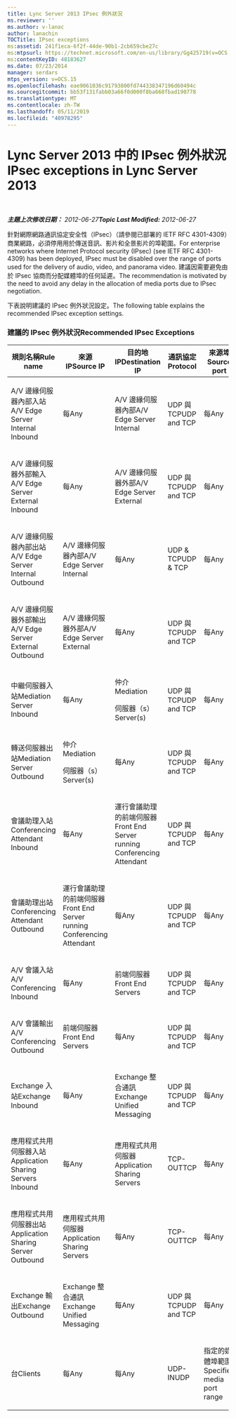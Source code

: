 ```yaml
---
title: Lync Server 2013 IPsec 例外狀況
ms.reviewer: ''
ms.author: v-lanac
author: lanachin
TOCTitle: IPsec exceptions
ms:assetid: 241f1eca-6f2f-44de-90b1-2cb659cbe27c
ms:mtpsurl: https://technet.microsoft.com/en-us/library/Gg425719(v=OCS.15)
ms:contentKeyID: 48183627
ms.date: 07/23/2014
manager: serdars
mtps_version: v=OCS.15
ms.openlocfilehash: eae9061036c91793800fd744338347196d60494c
ms.sourcegitcommit: bb53f131fabb03a66f0d000f8ba668fbad190778
ms.translationtype: MT
ms.contentlocale: zh-TW
ms.lasthandoff: 05/11/2019
ms.locfileid: "40978295"
---
```

<div data-xmlns="http://www.w3.org/1999/xhtml">

<div class="topic" data-xmlns="http://www.w3.org/1999/xhtml" data-msxsl="urn:schemas-microsoft-com:xslt" data-cs="http://msdn.microsoft.com/en-us/">

<div data-asp="http://msdn2.microsoft.com/asp">

# <a name="ipsec-exceptions-in-lync-server-2013"></a><span data-ttu-id="14aab-102">Lync Server 2013 中的 IPsec 例外狀況</span><span class="sxs-lookup"><span data-stu-id="14aab-102">IPsec exceptions in Lync Server 2013</span></span>

</div>

<div id="mainSection">

<div id="mainBody">

<span> </span>

<span data-ttu-id="14aab-103">_**主題上次修改日期：** 2012-06-27_</span><span class="sxs-lookup"><span data-stu-id="14aab-103">_**Topic Last Modified:** 2012-06-27_</span></span>

<span data-ttu-id="14aab-104">針對網際網路通訊協定安全性（IPsec）（請參閱已部署的 IETF RFC 4301-4309）商業網路，必須停用用於傳送音訊、影片和全景影片的埠範圍。</span><span class="sxs-lookup"><span data-stu-id="14aab-104">For enterprise networks where Internet Protocol security (IPsec) (see IETF RFC 4301-4309) has been deployed, IPsec must be disabled over the range of ports used for the delivery of audio, video, and panorama video.</span></span> <span data-ttu-id="14aab-105">建議因需要避免由於 IPsec 協商而分配媒體埠的任何延遲。</span><span class="sxs-lookup"><span data-stu-id="14aab-105">The recommendation is motivated by the need to avoid any delay in the allocation of media ports due to IPsec negotiation.</span></span>

<span data-ttu-id="14aab-106">下表說明建議的 IPsec 例外狀況設定。</span><span class="sxs-lookup"><span data-stu-id="14aab-106">The following table explains the recommended IPsec exception settings.</span></span>

### <a name="recommended-ipsec-exceptions"></a><span data-ttu-id="14aab-107">建議的 IPsec 例外狀況</span><span class="sxs-lookup"><span data-stu-id="14aab-107">Recommended IPsec Exceptions</span></span>

<table style="width:100%;">
<colgroup>
<col style="width: 14%" />
<col style="width: 14%" />
<col style="width: 14%" />
<col style="width: 14%" />
<col style="width: 14%" />
<col style="width: 14%" />
<col style="width: 14%" />
</colgroup>
<thead>
<tr class="header">
<th><span data-ttu-id="14aab-108">規則名稱</span><span class="sxs-lookup"><span data-stu-id="14aab-108">Rule name</span></span></th>
<th><span data-ttu-id="14aab-109">來源 IP</span><span class="sxs-lookup"><span data-stu-id="14aab-109">Source IP</span></span></th>
<th><span data-ttu-id="14aab-110">目的地 IP</span><span class="sxs-lookup"><span data-stu-id="14aab-110">Destination IP</span></span></th>
<th><span data-ttu-id="14aab-111">通訊協定</span><span class="sxs-lookup"><span data-stu-id="14aab-111">Protocol</span></span></th>
<th><span data-ttu-id="14aab-112">來源埠</span><span class="sxs-lookup"><span data-stu-id="14aab-112">Source port</span></span></th>
<th><span data-ttu-id="14aab-113">目的地埠</span><span class="sxs-lookup"><span data-stu-id="14aab-113">Destination port</span></span></th>
<th><span data-ttu-id="14aab-114">驗證需求</span><span class="sxs-lookup"><span data-stu-id="14aab-114">Authentication Requirement</span></span></th>
</tr>
</thead>
<tbody>
<tr class="odd">
<td><p><span data-ttu-id="14aab-115">A/V 邊緣伺服器內部入站</span><span class="sxs-lookup"><span data-stu-id="14aab-115">A/V Edge Server Internal Inbound</span></span></p></td>
<td><p><span data-ttu-id="14aab-116">每</span><span class="sxs-lookup"><span data-stu-id="14aab-116">Any</span></span></p></td>
<td><p><span data-ttu-id="14aab-117">A/V 邊緣伺服器內部</span><span class="sxs-lookup"><span data-stu-id="14aab-117">A/V Edge Server Internal</span></span></p></td>
<td><p><span data-ttu-id="14aab-118">UDP 與 TCP</span><span class="sxs-lookup"><span data-stu-id="14aab-118">UDP and TCP</span></span></p></td>
<td><p><span data-ttu-id="14aab-119">每</span><span class="sxs-lookup"><span data-stu-id="14aab-119">Any</span></span></p></td>
<td><p><span data-ttu-id="14aab-120">每</span><span class="sxs-lookup"><span data-stu-id="14aab-120">Any</span></span></p></td>
<td><p><span data-ttu-id="14aab-121">不要驗證</span><span class="sxs-lookup"><span data-stu-id="14aab-121">Do not authenticate</span></span></p></td>
</tr>
<tr class="even">
<td><p><span data-ttu-id="14aab-122">A/V 邊緣伺服器外部輸入</span><span class="sxs-lookup"><span data-stu-id="14aab-122">A/V Edge Server External Inbound</span></span></p></td>
<td><p><span data-ttu-id="14aab-123">每</span><span class="sxs-lookup"><span data-stu-id="14aab-123">Any</span></span></p></td>
<td><p><span data-ttu-id="14aab-124">A/V 邊緣伺服器外部</span><span class="sxs-lookup"><span data-stu-id="14aab-124">A/V Edge Server External</span></span></p></td>
<td><p><span data-ttu-id="14aab-125">UDP 與 TCP</span><span class="sxs-lookup"><span data-stu-id="14aab-125">UDP and TCP</span></span></p></td>
<td><p><span data-ttu-id="14aab-126">每</span><span class="sxs-lookup"><span data-stu-id="14aab-126">Any</span></span></p></td>
<td><p><span data-ttu-id="14aab-127">每</span><span class="sxs-lookup"><span data-stu-id="14aab-127">Any</span></span></p></td>
<td><p><span data-ttu-id="14aab-128">不要驗證</span><span class="sxs-lookup"><span data-stu-id="14aab-128">Do not authenticate</span></span></p></td>
</tr>
<tr class="odd">
<td><p><span data-ttu-id="14aab-129">A/V 邊緣伺服器內部出站</span><span class="sxs-lookup"><span data-stu-id="14aab-129">A/V Edge Server Internal Outbound</span></span></p></td>
<td><p><span data-ttu-id="14aab-130">A/V 邊緣伺服器內部</span><span class="sxs-lookup"><span data-stu-id="14aab-130">A/V Edge Server Internal</span></span></p></td>
<td><p><span data-ttu-id="14aab-131">每</span><span class="sxs-lookup"><span data-stu-id="14aab-131">Any</span></span></p></td>
<td><p><span data-ttu-id="14aab-132">UDP &amp; TCP</span><span class="sxs-lookup"><span data-stu-id="14aab-132">UDP &amp; TCP</span></span></p></td>
<td><p><span data-ttu-id="14aab-133">每</span><span class="sxs-lookup"><span data-stu-id="14aab-133">Any</span></span></p></td>
<td><p><span data-ttu-id="14aab-134">每</span><span class="sxs-lookup"><span data-stu-id="14aab-134">Any</span></span></p></td>
<td><p><span data-ttu-id="14aab-135">不要驗證</span><span class="sxs-lookup"><span data-stu-id="14aab-135">Do not authenticate</span></span></p></td>
</tr>
<tr class="even">
<td><p><span data-ttu-id="14aab-136">A/V 邊緣伺服器外部輸出</span><span class="sxs-lookup"><span data-stu-id="14aab-136">A/V Edge Server External Outbound</span></span></p></td>
<td><p><span data-ttu-id="14aab-137">A/V 邊緣伺服器外部</span><span class="sxs-lookup"><span data-stu-id="14aab-137">A/V Edge Server External</span></span></p></td>
<td><p><span data-ttu-id="14aab-138">每</span><span class="sxs-lookup"><span data-stu-id="14aab-138">Any</span></span></p></td>
<td><p><span data-ttu-id="14aab-139">UDP 與 TCP</span><span class="sxs-lookup"><span data-stu-id="14aab-139">UDP and TCP</span></span></p></td>
<td><p><span data-ttu-id="14aab-140">每</span><span class="sxs-lookup"><span data-stu-id="14aab-140">Any</span></span></p></td>
<td><p><span data-ttu-id="14aab-141">每</span><span class="sxs-lookup"><span data-stu-id="14aab-141">Any</span></span></p></td>
<td><p><span data-ttu-id="14aab-142">不要驗證</span><span class="sxs-lookup"><span data-stu-id="14aab-142">Do not authenticate</span></span></p></td>
</tr>
<tr class="odd">
<td><p><span data-ttu-id="14aab-143">中繼伺服器入站</span><span class="sxs-lookup"><span data-stu-id="14aab-143">Mediation Server Inbound</span></span></p></td>
<td><p><span data-ttu-id="14aab-144">每</span><span class="sxs-lookup"><span data-stu-id="14aab-144">Any</span></span></p></td>
<td><p><span data-ttu-id="14aab-145">仲介</span><span class="sxs-lookup"><span data-stu-id="14aab-145">Mediation</span></span></p>
<p><span data-ttu-id="14aab-146">伺服器（s）</span><span class="sxs-lookup"><span data-stu-id="14aab-146">Server(s)</span></span></p></td>
<td><p><span data-ttu-id="14aab-147">UDP 與 TCP</span><span class="sxs-lookup"><span data-stu-id="14aab-147">UDP and TCP</span></span></p></td>
<td><p><span data-ttu-id="14aab-148">每</span><span class="sxs-lookup"><span data-stu-id="14aab-148">Any</span></span></p></td>
<td><p><span data-ttu-id="14aab-149">每</span><span class="sxs-lookup"><span data-stu-id="14aab-149">Any</span></span></p></td>
<td><p><span data-ttu-id="14aab-150">不要驗證</span><span class="sxs-lookup"><span data-stu-id="14aab-150">Do not authenticate</span></span></p></td>
</tr>
<tr class="even">
<td><p><span data-ttu-id="14aab-151">轉送伺服器出站</span><span class="sxs-lookup"><span data-stu-id="14aab-151">Mediation Server Outbound</span></span></p></td>
<td><p><span data-ttu-id="14aab-152">仲介</span><span class="sxs-lookup"><span data-stu-id="14aab-152">Mediation</span></span></p>
<p><span data-ttu-id="14aab-153">伺服器（s）</span><span class="sxs-lookup"><span data-stu-id="14aab-153">Server(s)</span></span></p></td>
<td><p><span data-ttu-id="14aab-154">每</span><span class="sxs-lookup"><span data-stu-id="14aab-154">Any</span></span></p></td>
<td><p><span data-ttu-id="14aab-155">UDP 與 TCP</span><span class="sxs-lookup"><span data-stu-id="14aab-155">UDP and TCP</span></span></p></td>
<td><p><span data-ttu-id="14aab-156">每</span><span class="sxs-lookup"><span data-stu-id="14aab-156">Any</span></span></p></td>
<td><p><span data-ttu-id="14aab-157">每</span><span class="sxs-lookup"><span data-stu-id="14aab-157">Any</span></span></p></td>
<td><p><span data-ttu-id="14aab-158">不要驗證</span><span class="sxs-lookup"><span data-stu-id="14aab-158">Do not authenticate</span></span></p></td>
</tr>
<tr class="odd">
<td><p><span data-ttu-id="14aab-159">會議助理入站</span><span class="sxs-lookup"><span data-stu-id="14aab-159">Conferencing Attendant Inbound</span></span></p></td>
<td><p><span data-ttu-id="14aab-160">每</span><span class="sxs-lookup"><span data-stu-id="14aab-160">Any</span></span></p></td>
<td><p><span data-ttu-id="14aab-161">運行會議助理的前端伺服器</span><span class="sxs-lookup"><span data-stu-id="14aab-161">Front End Server running Conferencing Attendant</span></span></p></td>
<td><p><span data-ttu-id="14aab-162">UDP 與 TCP</span><span class="sxs-lookup"><span data-stu-id="14aab-162">UDP and TCP</span></span></p></td>
<td><p><span data-ttu-id="14aab-163">每</span><span class="sxs-lookup"><span data-stu-id="14aab-163">Any</span></span></p></td>
<td><p><span data-ttu-id="14aab-164">每</span><span class="sxs-lookup"><span data-stu-id="14aab-164">Any</span></span></p></td>
<td><p><span data-ttu-id="14aab-165">不要驗證</span><span class="sxs-lookup"><span data-stu-id="14aab-165">Do not authenticate</span></span></p></td>
</tr>
<tr class="even">
<td><p><span data-ttu-id="14aab-166">會議助理出站</span><span class="sxs-lookup"><span data-stu-id="14aab-166">Conferencing Attendant Outbound</span></span></p></td>
<td><p><span data-ttu-id="14aab-167">運行會議助理的前端伺服器</span><span class="sxs-lookup"><span data-stu-id="14aab-167">Front End Server running Conferencing Attendant</span></span></p></td>
<td><p><span data-ttu-id="14aab-168">每</span><span class="sxs-lookup"><span data-stu-id="14aab-168">Any</span></span></p></td>
<td><p><span data-ttu-id="14aab-169">UDP 與 TCP</span><span class="sxs-lookup"><span data-stu-id="14aab-169">UDP and TCP</span></span></p></td>
<td><p><span data-ttu-id="14aab-170">每</span><span class="sxs-lookup"><span data-stu-id="14aab-170">Any</span></span></p></td>
<td><p><span data-ttu-id="14aab-171">每</span><span class="sxs-lookup"><span data-stu-id="14aab-171">Any</span></span></p></td>
<td><p><span data-ttu-id="14aab-172">不要驗證</span><span class="sxs-lookup"><span data-stu-id="14aab-172">Do not authenticate</span></span></p></td>
</tr>
<tr class="odd">
<td><p><span data-ttu-id="14aab-173">A/V 會議入站</span><span class="sxs-lookup"><span data-stu-id="14aab-173">A/V Conferencing Inbound</span></span></p></td>
<td><p><span data-ttu-id="14aab-174">每</span><span class="sxs-lookup"><span data-stu-id="14aab-174">Any</span></span></p></td>
<td><p><span data-ttu-id="14aab-175">前端伺服器</span><span class="sxs-lookup"><span data-stu-id="14aab-175">Front End Servers</span></span></p></td>
<td><p><span data-ttu-id="14aab-176">UDP 與 TCP</span><span class="sxs-lookup"><span data-stu-id="14aab-176">UDP and TCP</span></span></p></td>
<td><p><span data-ttu-id="14aab-177">每</span><span class="sxs-lookup"><span data-stu-id="14aab-177">Any</span></span></p></td>
<td><p><span data-ttu-id="14aab-178">每</span><span class="sxs-lookup"><span data-stu-id="14aab-178">Any</span></span></p></td>
<td><p><span data-ttu-id="14aab-179">不要驗證</span><span class="sxs-lookup"><span data-stu-id="14aab-179">Do not authenticate</span></span></p></td>
</tr>
<tr class="even">
<td><p><span data-ttu-id="14aab-180">A/V 會議輸出</span><span class="sxs-lookup"><span data-stu-id="14aab-180">A/V Conferencing Outbound</span></span></p></td>
<td><p><span data-ttu-id="14aab-181">前端伺服器</span><span class="sxs-lookup"><span data-stu-id="14aab-181">Front End Servers</span></span></p></td>
<td><p><span data-ttu-id="14aab-182">每</span><span class="sxs-lookup"><span data-stu-id="14aab-182">Any</span></span></p></td>
<td><p><span data-ttu-id="14aab-183">UDP 與 TCP</span><span class="sxs-lookup"><span data-stu-id="14aab-183">UDP and TCP</span></span></p></td>
<td><p><span data-ttu-id="14aab-184">每</span><span class="sxs-lookup"><span data-stu-id="14aab-184">Any</span></span></p></td>
<td><p><span data-ttu-id="14aab-185">每</span><span class="sxs-lookup"><span data-stu-id="14aab-185">Any</span></span></p></td>
<td><p><span data-ttu-id="14aab-186">不要驗證</span><span class="sxs-lookup"><span data-stu-id="14aab-186">Do not authenticate</span></span></p></td>
</tr>
<tr class="odd">
<td><p><span data-ttu-id="14aab-187">Exchange 入站</span><span class="sxs-lookup"><span data-stu-id="14aab-187">Exchange Inbound</span></span></p></td>
<td><p><span data-ttu-id="14aab-188">每</span><span class="sxs-lookup"><span data-stu-id="14aab-188">Any</span></span></p></td>
<td><p><span data-ttu-id="14aab-189">Exchange 整合通訊</span><span class="sxs-lookup"><span data-stu-id="14aab-189">Exchange Unified Messaging</span></span></p></td>
<td><p><span data-ttu-id="14aab-190">UDP 與 TCP</span><span class="sxs-lookup"><span data-stu-id="14aab-190">UDP and TCP</span></span></p></td>
<td><p><span data-ttu-id="14aab-191">每</span><span class="sxs-lookup"><span data-stu-id="14aab-191">Any</span></span></p></td>
<td><p><span data-ttu-id="14aab-192">每</span><span class="sxs-lookup"><span data-stu-id="14aab-192">Any</span></span></p></td>
<td><p><span data-ttu-id="14aab-193">不要驗證</span><span class="sxs-lookup"><span data-stu-id="14aab-193">Do not authenticate</span></span></p></td>
</tr>
<tr class="even">
<td><p><span data-ttu-id="14aab-194">應用程式共用伺服器入站</span><span class="sxs-lookup"><span data-stu-id="14aab-194">Application Sharing Servers Inbound</span></span></p></td>
<td><p><span data-ttu-id="14aab-195">每</span><span class="sxs-lookup"><span data-stu-id="14aab-195">Any</span></span></p></td>
<td><p><span data-ttu-id="14aab-196">應用程式共用伺服器</span><span class="sxs-lookup"><span data-stu-id="14aab-196">Application Sharing Servers</span></span></p></td>
<td><p><span data-ttu-id="14aab-197">TCP-OUT</span><span class="sxs-lookup"><span data-stu-id="14aab-197">TCP</span></span></p></td>
<td><p><span data-ttu-id="14aab-198">每</span><span class="sxs-lookup"><span data-stu-id="14aab-198">Any</span></span></p></td>
<td><p><span data-ttu-id="14aab-199">每</span><span class="sxs-lookup"><span data-stu-id="14aab-199">Any</span></span></p></td>
<td><p><span data-ttu-id="14aab-200">不要驗證</span><span class="sxs-lookup"><span data-stu-id="14aab-200">Do not authenticate</span></span></p></td>
</tr>
<tr class="odd">
<td><p><span data-ttu-id="14aab-201">應用程式共用伺服器出站</span><span class="sxs-lookup"><span data-stu-id="14aab-201">Application Sharing Server Outbound</span></span></p></td>
<td><p><span data-ttu-id="14aab-202">應用程式共用伺服器</span><span class="sxs-lookup"><span data-stu-id="14aab-202">Application Sharing Servers</span></span></p></td>
<td><p><span data-ttu-id="14aab-203">每</span><span class="sxs-lookup"><span data-stu-id="14aab-203">Any</span></span></p></td>
<td><p><span data-ttu-id="14aab-204">TCP-OUT</span><span class="sxs-lookup"><span data-stu-id="14aab-204">TCP</span></span></p></td>
<td><p><span data-ttu-id="14aab-205">每</span><span class="sxs-lookup"><span data-stu-id="14aab-205">Any</span></span></p></td>
<td><p><span data-ttu-id="14aab-206">每</span><span class="sxs-lookup"><span data-stu-id="14aab-206">Any</span></span></p></td>
<td><p><span data-ttu-id="14aab-207">不要驗證</span><span class="sxs-lookup"><span data-stu-id="14aab-207">Do not authenticate</span></span></p></td>
</tr>
<tr class="even">
<td><p><span data-ttu-id="14aab-208">Exchange 輸出</span><span class="sxs-lookup"><span data-stu-id="14aab-208">Exchange Outbound</span></span></p></td>
<td><p><span data-ttu-id="14aab-209">Exchange 整合通訊</span><span class="sxs-lookup"><span data-stu-id="14aab-209">Exchange Unified Messaging</span></span></p></td>
<td><p><span data-ttu-id="14aab-210">每</span><span class="sxs-lookup"><span data-stu-id="14aab-210">Any</span></span></p></td>
<td><p><span data-ttu-id="14aab-211">UDP 與 TCP</span><span class="sxs-lookup"><span data-stu-id="14aab-211">UDP and TCP</span></span></p></td>
<td><p><span data-ttu-id="14aab-212">每</span><span class="sxs-lookup"><span data-stu-id="14aab-212">Any</span></span></p></td>
<td><p><span data-ttu-id="14aab-213">每</span><span class="sxs-lookup"><span data-stu-id="14aab-213">Any</span></span></p></td>
<td><p><span data-ttu-id="14aab-214">不要驗證</span><span class="sxs-lookup"><span data-stu-id="14aab-214">Do not authenticate</span></span></p></td>
</tr>
<tr class="odd">
<td><p><span data-ttu-id="14aab-215">台</span><span class="sxs-lookup"><span data-stu-id="14aab-215">Clients</span></span></p></td>
<td><p><span data-ttu-id="14aab-216">每</span><span class="sxs-lookup"><span data-stu-id="14aab-216">Any</span></span></p></td>
<td><p><span data-ttu-id="14aab-217">每</span><span class="sxs-lookup"><span data-stu-id="14aab-217">Any</span></span></p></td>
<td><p><span data-ttu-id="14aab-218">UDP-IN</span><span class="sxs-lookup"><span data-stu-id="14aab-218">UDP</span></span></p></td>
<td><p><span data-ttu-id="14aab-219">指定的媒體埠範圍</span><span class="sxs-lookup"><span data-stu-id="14aab-219">Specified media port range</span></span></p></td>
<td><p><span data-ttu-id="14aab-220">每</span><span class="sxs-lookup"><span data-stu-id="14aab-220">Any</span></span></p></td>
<td><p><span data-ttu-id="14aab-221">不要驗證</span><span class="sxs-lookup"><span data-stu-id="14aab-221">Do not authenticate</span></span></p></td>
</tr>
</tbody>
</table>


</div>

<span> </span>

</div>

</div>

</div>

